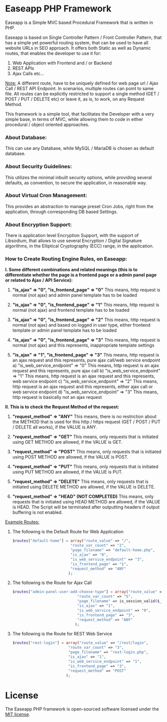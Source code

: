 # Easeapp PHP Framework

Easeapp is a Simple MVC based Procedural Framework that is written in PHP.

Easeapp is based on Single Controller Pattern / Front Controller Pattern, that has a simple yet powerful routing system, that can be used to have all website URLs in SEO approach. It offers both Static as well as Dynamic routes, that enables the developer to use it for:

1. Web Application with Frontend and / or Backend
2. REST APIs
3. Ajax Calls etc...

<u>Note:</u> A different route, have to be uniquely defined for web page url / Ajax Call / REST API Endpoint. In scenarios, multiple routes can point to same file. All routes can be explicitly restricted to support a single method (GET / POST / PUT / DELETE etc) or leave it, as is, to work, on any Request Method.
 
This framework is a simple tool, that facilitates the Developer with a very simple base, in terms of MVC, while allowing them to code in either procedural / object oriented approaches.

### About Database:
This can use any Database, while MySQL / MariaDB is chosen as default database.

### About Security Guidelines:
This utilizes the minimal inbuilt security options, while providing several defaults, as convention, to secure the application, in reasonable way.

### About Virtual Cron Management:
This provides an abstraction to manage preset Cron Jobs, right from the application, through corresponding DB based Settings.

### About Encryption Support:
There is application level Encryption Support, with the support of Libsodium, that allows to use several Encryption / Digital Signature algorithms, in the Elliptical Cryptography (ECC) range, in the application.


### How to Create Routing Engine Rules, on Easeapp:

 **I. Some different combinations and related meanings (this is to differentiate whether the page is a frontend page or a admin panel page or related to Ajax / API Service):**
 
 1) **"is_ajax" => "0", "is_frontend_page" => "0"**
 This means, http request is normal (not ajax) and admin panel template has to be loaded

 2) **"is_ajax" => "0", "is_frontend_page" => "1"**
 This means, http request is normal (not ajax) and frontend template has to be loaded

 3) **"is_ajax" => "0", "is_frontend_page" => "2"**
 This means, http request is normal (not ajax) and based on logged in user type, either frontend template or admin panel template has to be loaded

 4) **"is_ajax" => "0", "is_frontend_page" => "3"**
 This means, http request is normal (not ajax) and this represents, inappropriate template settings

 5) **"is_ajax" => "1", "is_frontend_page" => "3"**
 This means, http request is an ajax request and this represents, pure ajax call/web service endpoint
 a) "is_web_service_endpoint" => "0"
 This means, http request is an ajax request and this represents, pure ajax call
 b) "is_web_service_endpoint" => "1"
 This means, http request is an ajax request and this represents, web service endpoint
 c) "is_web_service_endpoint" => "2"
 This means, http request is an ajax request and this represents, either ajax call or web service endpoint
 d) "is_web_service_endpoint" => "3"
 This means, http request is basically not an ajax request
  

 
 
 **II. This is to check the Request Method of the request:**
 
 1) **"request_method" => "ANY"**
 This means, there is no restriction about the METHOD that is used for this http / https request (GET / POST / PUT / DELETE all works), if the VALUE is ANY.
 
 2) **"request_method" => "GET"**
 This means, only requests that is initiated using GET METHOD are allowed, if the VALUE is GET.
 
 3) **"request_method" => "POST"**
 This means, only requests that is initiated using POST METHOD are allowed, if the VALUE is POST.
 
 4) **"request_method" => "PUT"**
 This means, only requests that is initiated using PUT METHOD are allowed, if the VALUE is PUT.
 
 5) **"request_method" => "DELETE"**
 This means, only requests that is initiated using DELETE METHOD are allowed, if the VALUE is DELETE.
 
 6) **"request_method" => "HEAD" (NOT COMPLETED)**
 This means, only requests that is initiated using HEAD METHOD are allowed, if the VALUE is HEAD. The Script will be terminated after outputting headers if output buffering is not enabled.
 

 <u>Example Routes:</u>
 
 1) The following is the Default Route for Web Application
 
    ```php
	$routes["default-home"] = array("route_value" => "/",
							  "route_var_count" => "2",
							  "page_filename" => "default-home.php",
                              "is_ajax" => "0",
						      "is_web_service_endpoint" => "3",
                              "is_frontend_page" => "1",
                              "request_method" => "ANY"                                    
                             );
	```

2) The following is the Route for Ajax Call
 
    ```php
	$routes["admin-panel-user-add-choose-type"] = array("route_value" => "/admin-panel/user/add/choose-type",
								 "route_var_count" => "5",
								 "page_filename" => is_session_valid($_SESSION['loggedin'], "admin-panel-user-add-choose-type.php"),
								 "is_ajax" => "1",
						         "is_web_service_endpoint" => "0",
								 "is_frontend_page" => "3",
								 "request_method" => "ANY"                                    
								); 
	```	
					   
3) The following is the Route for REST Web Service
 
    ```php
	$routes["rest-login"] = array("route_value" => "/rest/login",
							 "route_var_count" => "3",
							 "page_filename" => "rest-login.php",
							 "is_ajax" => "1",
                             "is_web_service_endpoint" => "1",
							 "is_frontend_page" => "3",
                             "request_method" => "POST"                                    
							);	
	```	
	
# License
The Easeapp PHP framework is open-sourced software licensed under the [MIT license](https://opensource.org/licenses/MIT "MIT License").
	
